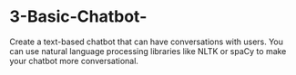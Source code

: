 # 3-Basic-Chatbot-
Create a text-based chatbot that can have  conversations with users. You can use natural  language processing libraries like NLTK or spaCy to  make your chatbot more conversational.
